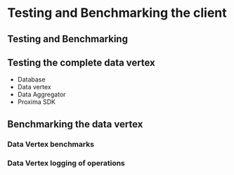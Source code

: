 # Testing and Benchmarking the client

## Testing and Benchmarking

## Testing the complete data vertex
- Database
- Data vertex
- Data Aggregator
- Proxima SDK

## Benchmarking the data vertex

### Data Vertex benchmarks
### Data Vertex logging of operations
